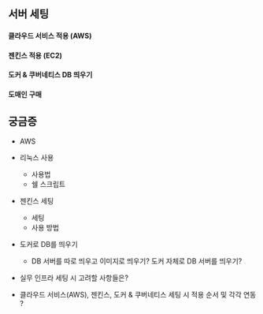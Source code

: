 ## 서버 세팅
#### 클라우드 서비스 적용 (AWS)
#### 젠킨스 적용  (EC2)
#### 도커 & 쿠버네티스 DB 띄우기
#### 도매인 구매 

## 궁금증
- AWS

- 리눅스 사용
  - 사용법
  - 쉘 스크립트
  
- 젠킨스 세팅
  - 세팅
  - 사용 방법
  
- 도커로 DB를 띄우기
  - DB 서버를 따로 띄우고 이미지로 띄우기? 도커 자체로 DB 서버를 띄우기?
    
- 실무 인프라 세팅 시 고려할 사항들은?

- 클라우드 서비스(AWS), 젠킨스, 도커 & 쿠버네티스 세팅 시 적용 순서 및 각각 연동 ?